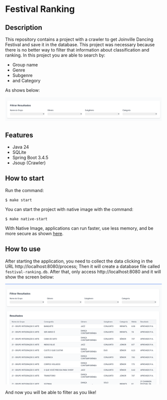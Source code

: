 # Festival Ranking

## Description

This repository contains a project with a crawler to get Joinville Dancing Festival and save it in the database. This project was necessary because there is no better way to filter that information about classification and ranking. In this project you are able to search by:
- Group name
- Genre
- Subgenre
- and Category

As shows below:

![filters.png](docs/filters.png)

## Features
- Java 24
- SQLite
- Spring Boot 3.4.5
- Jsoup (Crawler)

## How to start

Run the command:

```shell
$ make start
```

You can start the project with native image with the command:

```shell
$ make native-start
```

With Native Image, applications can run faster, use less memory, and be more secure as
shown [here](https://github.com/valdemarjuniorr/spring-boot-graalvm-performance-comparation).

## How to use

After starting the application, you need to collect the data clicking in the URL http://localhost:8080/process; Then it will create a database file called `festival-ranking.db`. 
After that, only access http://localhost:8080 and it will show the screen below:

![home.png](docs/home.png)

And now you will be able to filter as you like!